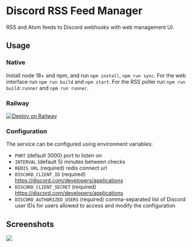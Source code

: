 # Discord RSS Feed Manager

RSS and Atom feeds to Discord webhooks with web management UI.

## Usage

### Native

Install node 18+ and npm, and run `npm install`, `npm run sync`.
For the web interface run `npm run build` and `npm start`.
For the RSS poller run `npm run build:runner` and `npm run runner`.

### Railway

[![Deploy on Railway](https://railway.app/button.svg)](https://railway.app/new/template/2LnViG?referralCode=6hr3nf)

### Configuration

The service can be configured using environment variables:

- `PORT` (default 3000) port to listen on
- `INTERVAL` (default 5) minutes between checks
- `REDIS_URL` (required) redis connect url
- `DISCORD_CLIENT_ID` (required) https://discord.com/developers/applications
- `DISCORD_CLIENT_SECRET` (required) https://discord.com/developers/applications
- `DISCORD_AUTHORIZED_USERS` (required) comma-separated list of Discord user IDs for users allowed to access and modify the configuration

## Screenshots

![](https://meme.stream/fh/TangibleImmediatePartyTime-RSS_Settings__Firefox_Developer_Edition.png)
